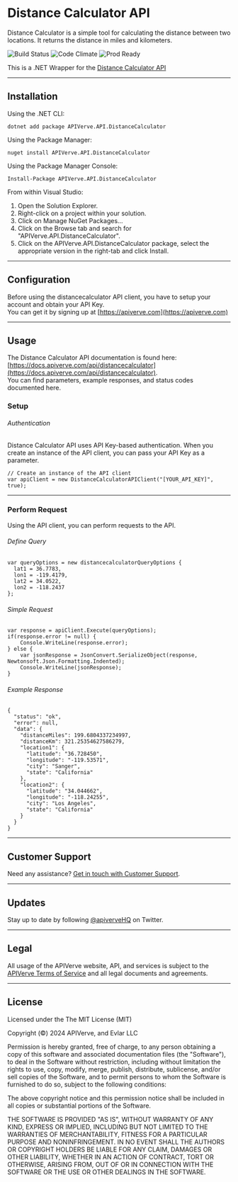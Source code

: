 Distance Calculator API
============

Distance Calculator is a simple tool for calculating the distance between two locations. It returns the distance in miles and kilometers.

![Build Status](https://img.shields.io/badge/build-passing-green)
![Code Climate](https://img.shields.io/badge/maintainability-B-purple)
![Prod Ready](https://img.shields.io/badge/production-ready-blue)

This is a .NET Wrapper for the [Distance Calculator API](https://apiverve.com/marketplace/api/distancecalculator)

---

## Installation

Using the .NET CLI:
```
dotnet add package APIVerve.API.DistanceCalculator
```

Using the Package Manager:
```
nuget install APIVerve.API.DistanceCalculator
```

Using the Package Manager Console:
```
Install-Package APIVerve.API.DistanceCalculator
```

From within Visual Studio:

1. Open the Solution Explorer.
2. Right-click on a project within your solution.
3. Click on Manage NuGet Packages...
4. Click on the Browse tab and search for "APIVerve.API.DistanceCalculator".
5. Click on the APIVerve.API.DistanceCalculator package, select the appropriate version in the right-tab and click Install.


---

## Configuration

Before using the distancecalculator API client, you have to setup your account and obtain your API Key.  
You can get it by signing up at [https://apiverve.com](https://apiverve.com)

---

## Usage

The Distance Calculator API documentation is found here: [https://docs.apiverve.com/api/distancecalculator](https://docs.apiverve.com/api/distancecalculator).  
You can find parameters, example responses, and status codes documented here.

### Setup

###### Authentication
Distance Calculator API uses API Key-based authentication. When you create an instance of the API client, you can pass your API Key as a parameter.

```
// Create an instance of the API client
var apiClient = new DistanceCalculatorAPIClient("[YOUR_API_KEY]", true);
```

---


### Perform Request
Using the API client, you can perform requests to the API.

###### Define Query

```
var queryOptions = new distancecalculatorQueryOptions {
  lat1 = 36.7783,
  lon1 = -119.4179,
  lat2 = 34.0522,
  lon2 = -118.2437
};
```

###### Simple Request

```
var response = apiClient.Execute(queryOptions);
if(response.error != null) {
	Console.WriteLine(response.error);
} else {
    var jsonResponse = JsonConvert.SerializeObject(response, Newtonsoft.Json.Formatting.Indented);
    Console.WriteLine(jsonResponse);
}
```

###### Example Response

```
{
  "status": "ok",
  "error": null,
  "data": {
    "distanceMiles": 199.6804337234997,
    "distanceKm": 321.25354627586279,
    "location1": {
      "latitude": "36.728450",
      "longitude": "-119.53571",
      "city": "Sanger",
      "state": "California"
    },
    "location2": {
      "latitude": "34.044662",
      "longitude": "-118.24255",
      "city": "Los Angeles",
      "state": "California"
    }
  }
}
```

---

## Customer Support

Need any assistance? [Get in touch with Customer Support](https://apiverve.com/contact).

---

## Updates
Stay up to date by following [@apiverveHQ](https://twitter.com/apiverveHQ) on Twitter.

---

## Legal

All usage of the APIVerve website, API, and services is subject to the [APIVerve Terms of Service](https://apiverve.com/terms) and all legal documents and agreements.

---

## License
Licensed under the The MIT License (MIT)

Copyright (&copy;) 2024 APIVerve, and Evlar LLC

Permission is hereby granted, free of charge, to any person obtaining a copy of this software and associated documentation files (the "Software"), to deal in the Software without restriction, including without limitation the rights to use, copy, modify, merge, publish, distribute, sublicense, and/or sell copies of the Software, and to permit persons to whom the Software is furnished to do so, subject to the following conditions:

The above copyright notice and this permission notice shall be included in all copies or substantial portions of the Software.

THE SOFTWARE IS PROVIDED "AS IS", WITHOUT WARRANTY OF ANY KIND, EXPRESS OR IMPLIED, INCLUDING BUT NOT LIMITED TO THE WARRANTIES OF MERCHANTABILITY, FITNESS FOR A PARTICULAR PURPOSE AND NONINFRINGEMENT. IN NO EVENT SHALL THE AUTHORS OR COPYRIGHT HOLDERS BE LIABLE FOR ANY CLAIM, DAMAGES OR OTHER LIABILITY, WHETHER IN AN ACTION OF CONTRACT, TORT OR OTHERWISE, ARISING FROM, OUT OF OR IN CONNECTION WITH THE SOFTWARE OR THE USE OR OTHER DEALINGS IN THE SOFTWARE.